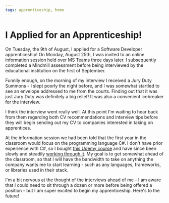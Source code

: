 ```yaml
---
tags: apprenticeship, home
---
```


# I Applied for an Apprenticeship!

On Tuesday, the 9th of August, I applied for a Software Developer apprenticeship! On Monday, August 25th, I was invited to an online information session held over MS Teams three days later. I subsequently completed a Mindmill assessment before being interviewed by the educational institution on the first of September.

Funnily enough, on the morning of my interview I received a Jury Duty Summons - I slept poorly the night before, and I was somewhat startled to see an envelope addressed to me from the courts. Finding out that it was just Jury Duty was definitely a big relief! It was also a convenient icebreaker for the interview.

I think the interview went really well. At this point I'm waiting to hear back from them regarding both CV recommendations and interview tips before they will begin sending out my CV to companies interested in taking on apprentices.

At the information session we had been told that the first year in the classroom would focus on the programming language C#. I don't have prior experience with C#, so I bought [this Udemy course](https://www.udemy.com/course/complete-csharp-masterclass/) and have since been slowly and steadily [working through it](https://github.com/MrSarno/CSharpMasterclass). My goal is to get somewhat ahead of the classroom, so that I will have the bandwidth to take on anything the company wants me to start learning - such as any languages, frameworks, or libraries used in their stack.

I'm a bit nervous at the thought of the interviews ahead of me - I am aware that I could need to sit through a dozen or more before being offered a position - but I am super excited to begin my apprenticeship. Here's to the future!
